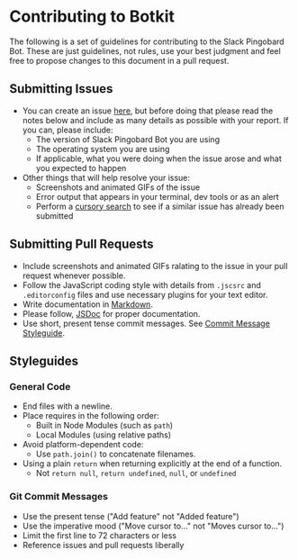 # Contributing to Botkit

The following is a set of guidelines for contributing to the Slack Pingobard Bot.
These are just guidelines, not rules, use your best judgment and feel free to
propose changes to this document in a pull request.

## Submitting Issues

* You can create an issue [here](https://github.com/colings86/slack-pingboard-bot/issues/new),
but before doing that please read the notes below and include as many details as
possible with your report. If you can, please include:
  * The version of Slack Pingobard Bot you are using
  * The operating system you are using
  * If applicable, what you were doing when the issue arose and what you
  expected to happen
* Other things that will help resolve your issue:
  * Screenshots and animated GIFs of the issue
  * Error output that appears in your terminal, dev tools or as an alert
  * Perform a [cursory search](https://github.com/howdyai/botkit/issues?utf8=✓&q=is%3Aissue+)
  to see if a similar issue has already been submitted

## Submitting Pull Requests

* Include screenshots and animated GIFs ralating to the issue in your pull
request whenever possible.
* Follow the JavaScript coding style with details from `.jscsrc` and `.editorconfig` files and use necessary plugins for your text editor.
* Write documentation in [Markdown](https://daringfireball.net/projects/markdown).
* Please follow, [JSDoc](http://usejsdoc.org/) for proper documentation.
* Use short, present tense commit messages. See [Commit Message Styleguide](#git-commit-messages).

## Styleguides

### General Code

* End files with a newline.
* Place requires in the following order:
  * Built in Node Modules (such as `path`)
  * Local Modules (using relative paths)
* Avoid platform-dependent code:
  * Use `path.join()` to concatenate filenames.
* Using a plain `return` when returning explicitly at the end of a function.
  * Not `return null`, `return undefined`, `null`, or `undefined`

### Git Commit Messages

* Use the present tense ("Add feature" not "Added feature")
* Use the imperative mood ("Move cursor to..." not "Moves cursor to...")
* Limit the first line to 72 characters or less
* Reference issues and pull requests liberally
